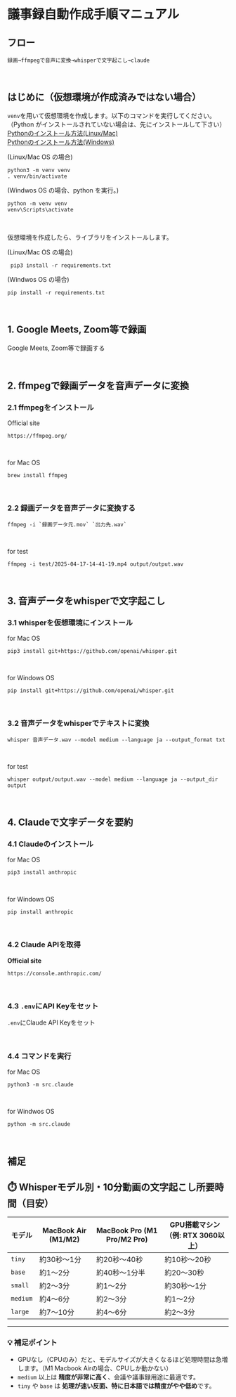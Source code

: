 # 議事録自動作成手順マニュアル

## フロー

```
録画→ffmpegで音声に変換→whisperで文字起こし→claude
```

<br />

## はじめに（仮想環境が作成済みではない場合）

`venv`を用いて仮想環境を作成します。以下のコマンドを実行してください。
   <br />
   （Python がインストールされていない場合は、先にインストールして下さい）
   <br />
   [Pythonのインストール方法(Linux/Mac)](URL "https://blog.pyq.jp/entry/python_install_241030_mac")
   <br />
   [Pythonのインストール方法(Windows)](URL "https://blog.pyq.jp/entry/python_install_241030_win")

   (Linux/Mac OS の場合)

   ```
   python3 -m venv venv
   . venv/bin/activate
   ```

   (Windwos OS の場合、python を実行。)

   ```
   python -m venv venv
   venv\Scripts\activate
   ```

<br />

仮想環境を作成したら、ライブラリをインストールします。

   (Linux/Mac OS の場合)

   ```
    pip3 install -r requirements.txt
   ```

   (Windwos OS の場合)

   ```
   pip install -r requirements.txt
   ```

<br />

## 1. Google Meets, Zoom等で録画

Google Meets, Zoom等で録画する

<br />

## 2. ffmpegで録画データを音声データに変換

### 2.1 ffmpegをインストール

Official site
```
https://ffmpeg.org/
```

<br />

for Mac OS
```
brew install ffmpeg
```

<br />

### 2.2 録画データを音声データに変換する

```
ffmpeg -i `録画データ元.mov` `出力先.wav`
```

<br />

for test
```
ffmpeg -i test/2025-04-17-14-41-19.mp4 output/output.wav
```

<br />

## 3. 音声データをwhisperで文字起こし

### 3.1 whisperを仮想環境にインストール

for Mac OS
```
pip3 install git+https://github.com/openai/whisper.git
```

<br />

for Windows OS
```
pip install git+https://github.com/openai/whisper.git
```

<br />

### 3.2 音声データをwhisperでテキストに変換

```
whisper 音声データ.wav --model medium --language ja --output_format txt
```

<br />

for test
```
whisper output/output.wav --model medium --language ja --output_dir output
```

<br />

## 4. Claudeで文字データを要約

### 4.1 Claudeのインストール

for Mac OS
```
pip3 install anthropic
```

<br />

for Windows OS
```
pip install anthropic
```

<br />

### 4.2 Claude APIを取得

**Official site**
```
https://console.anthropic.com/
```

<br />

### 4.3 `.env`にAPI Keyをセット

`.env`にClaude API Keyをセット

<br />

### 4.4 コマンドを実行

for Mac OS
```
python3 -m src.claude
```

<br />

for Windwos OS
```
python -m src.claude
```

<br />

## 補足

## ⏱️ Whisperモデル別・10分動画の文字起こし所要時間（目安）

| モデル   | MacBook Air (M1/M2) | MacBook Pro (M1 Pro/M2 Pro) | GPU搭載マシン（例: RTX 3060以上） |
|----------|----------------------|-------------------------------|------------------------------------|
| `tiny`   | 約30秒〜1分          | 約20秒〜40秒                  | 約10秒〜20秒                       |
| `base`   | 約1〜2分             | 約40秒〜1分半                 | 約20〜30秒                         |
| `small`  | 約2〜3分             | 約1〜2分                      | 約30秒〜1分                        |
| `medium` | 約4〜6分             | 約2〜3分                      | 約1〜2分                           |
| `large`  | 約7〜10分            | 約4〜6分                      | 約2〜3分                           |

---

### 💡 補足ポイント

- GPUなし（CPUのみ）だと、モデルサイズが大きくなるほど処理時間は急増します。（M1 Macbook Airの場合、CPUしか動かない）
- `medium` 以上は **精度が非常に高く**、会議や議事録用途に最適です。
- `tiny` や `base` は **処理が速い反面、特に日本語では精度がやや低め**です。

